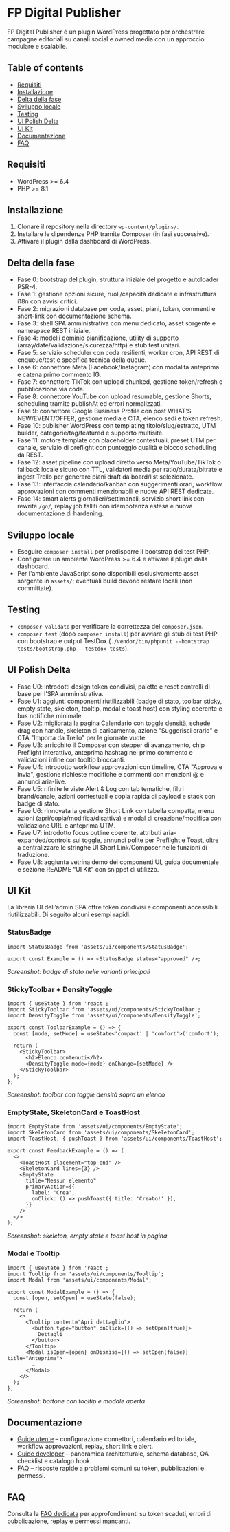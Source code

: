 # FP Digital Publisher

FP Digital Publisher è un plugin WordPress progettato per orchestrare campagne editoriali su canali social e owned media con un approccio modulare e scalabile.

## Table of contents

- [Requisiti](#requisiti)
- [Installazione](#installazione)
- [Delta della fase](#delta-della-fase)
- [Sviluppo locale](#sviluppo-locale)
- [Testing](#testing)
- [UI Polish Delta](#ui-polish-delta)
- [UI Kit](#ui-kit)
- [Documentazione](#documentazione)
- [FAQ](#faq)

## Requisiti
- WordPress >= 6.4
- PHP >= 8.1

## Installazione
1. Clonare il repository nella directory `wp-content/plugins/`.
2. Installare le dipendenze PHP tramite Composer (in fasi successive).
3. Attivare il plugin dalla dashboard di WordPress.

## Delta della fase
- Fase 0: bootstrap del plugin, struttura iniziale del progetto e autoloader PSR-4.
- Fase 1: gestione opzioni sicure, ruoli/capacità dedicate e infrastruttura i18n con avvisi critici.
- Fase 2: migrazioni database per coda, asset, piani, token, commenti e short-link con documentazione schema.
- Fase 3: shell SPA amministrativa con menu dedicato, asset sorgente e namespace REST iniziale.
- Fase 4: modelli dominio pianificazione, utility di supporto (array/date/validazione/sicurezza/http) e stub test unitari.
- Fase 5: servizio scheduler con coda resilienti, worker cron, API REST di enqueue/test e specifica tecnica della queue.
- Fase 6: connettore Meta (Facebook/Instagram) con modalità anteprima e catena primo commento IG.
- Fase 7: connettore TikTok con upload chunked, gestione token/refresh e pubblicazione via coda.
- Fase 8: connettore YouTube con upload resumable, gestione Shorts, scheduling tramite publishAt ed errori normalizzati.
- Fase 9: connettore Google Business Profile con post WHAT'S NEW/EVENT/OFFER, gestione media e CTA, elenco sedi e token refresh.
- Fase 10: publisher WordPress con templating titolo/slug/estratto, UTM builder, categorie/tag/featured e supporto multisite.
- Fase 11: motore template con placeholder contestuali, preset UTM per canale, servizio di preflight con punteggio qualità e blocco scheduling da REST.
- Fase 12: asset pipeline con upload diretto verso Meta/YouTube/TikTok o fallback locale sicuro con TTL, validatori media per ratio/durata/bitrate e ingest Trello per generare piani draft da board/list selezionate.
- Fase 13: interfaccia calendario/kanban con suggerimenti orari, workflow approvazioni con commenti menzionabili e nuove API REST dedicate.
- Fase 14: smart alerts giornalieri/settimanali, servizio short link con rewrite `/go/`, replay job falliti con idempotenza estesa e nuova documentazione di hardening.

## Sviluppo locale
- Eseguire `composer install` per predisporre il bootstrap dei test PHP.
- Configurare un ambiente WordPress >= 6.4 e attivare il plugin dalla dashboard.
- Per l'ambiente JavaScript sono disponibili esclusivamente asset sorgente in `assets/`; eventuali build devono restare locali (non committate).

## Testing
- `composer validate` per verificare la correttezza del `composer.json`.
- `composer test` (dopo `composer install`) per avviare gli stub di test PHP con bootstrap e output TestDox (`./vendor/bin/phpunit --bootstrap tests/bootstrap.php --testdox tests`).

## UI Polish Delta
- Fase U0: introdotti design token condivisi, palette e reset controlli di base per l'SPA amministrativa.
- Fase U1: aggiunti componenti riutilizzabili (badge di stato, toolbar sticky, empty state, skeleton, tooltip, modal e toast host) con styling coerente e bus notifiche minimale.
- Fase U2: migliorata la pagina Calendario con toggle densità, schede drag con handle, skeleton di caricamento, azione "Suggerisci orario" e CTA "Importa da Trello" per le giornate vuote.
- Fase U3: arricchito il Composer con stepper di avanzamento, chip Preflight interattivo, anteprima hashtag nel primo commento e validazioni inline con tooltip bloccanti.
- Fase U4: introdotto workflow approvazioni con timeline, CTA "Approva e invia", gestione richieste modifiche e commenti con menzioni @ e annunci aria-live.
- Fase U5: rifinite le viste Alert & Log con tab tematiche, filtri brand/canale, azioni contestuali e copia rapida di payload e stack con badge di stato.
- Fase U6: rinnovata la gestione Short Link con tabella compatta, menu azioni (apri/copia/modifica/disattiva) e modal di creazione/modifica con validazione URL e anteprima UTM.
- Fase U7: introdotto focus outline coerente, attributi aria-expanded/controls sui toggle, annunci polite per Preflight e Toast, oltre a centralizzare le stringhe UI Short Link/Composer nelle funzioni di traduzione.
- Fase U8: aggiunta vetrina demo dei componenti UI, guida documentale e sezione README “UI Kit” con snippet di utilizzo.

## UI Kit

La libreria UI dell’admin SPA offre token condivisi e componenti accessibili riutilizzabili. Di seguito alcuni esempi rapidi.

### StatusBadge

```tsx
import StatusBadge from 'assets/ui/components/StatusBadge';

export const Example = () => <StatusBadge status="approved" />;
```

_Screenshot: badge di stato nelle varianti principali_

### StickyToolbar + DensityToggle

```tsx
import { useState } from 'react';
import StickyToolbar from 'assets/ui/components/StickyToolbar';
import DensityToggle from 'assets/ui/components/DensityToggle';

export const ToolbarExample = () => {
  const [mode, setMode] = useState<'compact' | 'comfort'>('comfort');

  return (
    <StickyToolbar>
      <h2>Elenco contenuti</h2>
      <DensityToggle mode={mode} onChange={setMode} />
    </StickyToolbar>
  );
};
```

_Screenshot: toolbar con toggle densità sopra un elenco_

### EmptyState, SkeletonCard e ToastHost

```tsx
import EmptyState from 'assets/ui/components/EmptyState';
import SkeletonCard from 'assets/ui/components/SkeletonCard';
import ToastHost, { pushToast } from 'assets/ui/components/ToastHost';

export const FeedbackExample = () => (
  <>
    <ToastHost placement="top-end" />
    <SkeletonCard lines={3} />
    <EmptyState
      title="Nessun elemento"
      primaryAction={{
        label: 'Crea',
        onClick: () => pushToast({ title: 'Creato!' }),
      }}
    />
  </>
);
```

_Screenshot: skeleton, empty state e toast host in pagina_

### Modal e Tooltip

```tsx
import { useState } from 'react';
import Tooltip from 'assets/ui/components/Tooltip';
import Modal from 'assets/ui/components/Modal';

export const ModalExample = () => {
  const [open, setOpen] = useState(false);

  return (
    <>
      <Tooltip content="Apri dettaglio">
        <button type="button" onClick={() => setOpen(true)}>
          Dettagli
        </button>
      </Tooltip>
      <Modal isOpen={open} onDismiss={() => setOpen(false)} title="Anteprima">
        …
      </Modal>
    </>
  );
};
```

_Screenshot: bottone con tooltip e modale aperta_

## Documentazione

- [Guide utente](docs/user/) – configurazione connettori, calendario editoriale, workflow approvazioni, replay, short link e alert.
- [Guide developer](docs/dev/) – panoramica architetturale, schema database, QA checklist e catalogo hook.
- [FAQ](docs/faq.md) – risposte rapide a problemi comuni su token, pubblicazioni e permessi.

## FAQ

Consulta la [FAQ dedicata](docs/faq.md) per approfondimenti su token scaduti, errori di pubblicazione, replay e permessi mancanti.
